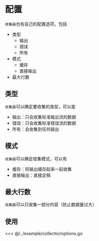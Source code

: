 # 配置

`收集器`也有自己的配置选项，包括

- 类型
  - 输出
  - 错误
  - 所有
- 模式
  - 缓存
  - 直接输出
- 最大行数

## 类型

`收集器`可以确定要收集的类型，可以是

- 输出：只会收集标准输出流的数据
- 错误：只会收集标准错误流的数据
- 所有：会收集到任何输出

## 模式

`收集器`可以确定收集模式，可以有

- 缓存：将输出缓存起来一起收集
- 直接输出：直接定稿

## 最大行数

`收集器`可以只收集一部分内容（防止数据量过大）

## 使用

<<< @/../example/collector/options.go
